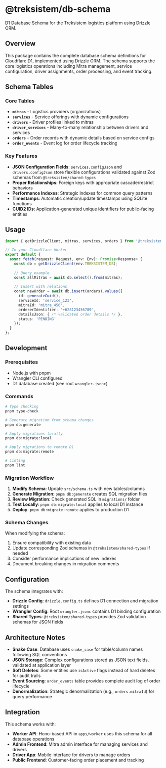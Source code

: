 # @treksistem/db-schema

D1 Database Schema for the Treksistem logistics platform using Drizzle ORM.

## Overview

This package contains the complete database schema definitions for Cloudflare D1, implemented using Drizzle ORM. The schema supports the core logistics operations including Mitra management, service configuration, driver assignments, order processing, and event tracking.

## Schema Tables

### Core Tables

- **`mitras`** - Logistics providers (organizations)
- **`services`** - Service offerings with dynamic configurations
- **`drivers`** - Driver profiles linked to mitras
- **`driver_services`** - Many-to-many relationship between drivers and services
- **`orders`** - Order records with dynamic details based on service configs
- **`order_events`** - Event log for order lifecycle tracking

### Key Features

- **JSON Configuration Fields**: `services.configJson` and `drivers.configJson` store flexible configurations validated against Zod schemas from `@treksistem/shared-types`
- **Proper Relationships**: Foreign keys with appropriate cascade/restrict behaviors
- **Performance Indexes**: Strategic indexes for common query patterns
- **Timestamps**: Automatic creation/update timestamps using SQLite functions
- **CUID2 IDs**: Application-generated unique identifiers for public-facing entities

## Usage

```typescript
import { getDrizzleClient, mitras, services, orders } from '@treksistem/db-schema';

// In your Cloudflare Worker
export default {
  async fetch(request: Request, env: Env): Promise<Response> {
    const db = getDrizzleClient(env.TREKSISTEM_DB);
    
    // Query example
    const allMitras = await db.select().from(mitras);
    
    // Insert with relations
    const newOrder = await db.insert(orders).values({
      id: generateCuid(),
      serviceId: 'service_123',
      mitraId: 'mitra_456',
      ordererIdentifier: '+628123456789',
      detailsJson: { /* validated order details */ },
      status: 'PENDING'
    });
  }
};
```

## Development

### Prerequisites

- Node.js with pnpm
- Wrangler CLI configured
- D1 database created (see root `wrangler.jsonc`)

### Commands

```bash
# Type checking
pnpm type-check

# Generate migration from schema changes
pnpm db:generate

# Apply migrations locally
pnpm db:migrate:local

# Apply migrations to remote D1
pnpm db:migrate:remote

# Linting
pnpm lint
```

### Migration Workflow

1. **Modify Schema**: Update `src/schema.ts` with new tables/columns
2. **Generate Migration**: `pnpm db:generate` creates SQL migration files
3. **Review Migration**: Check generated SQL in `migrations/` folder
4. **Test Locally**: `pnpm db:migrate:local` applies to local D1 instance
5. **Deploy**: `pnpm db:migrate:remote` applies to production D1

### Schema Changes

When modifying the schema:

1. Ensure compatibility with existing data
2. Update corresponding Zod schemas in `@treksistem/shared-types` if needed
3. Consider performance implications of new indexes
4. Document breaking changes in migration comments

## Configuration

The schema integrates with:

- **Drizzle Config**: `drizzle.config.ts` defines D1 connection and migration settings
- **Wrangler Config**: Root `wrangler.jsonc` contains D1 binding configuration
- **Shared Types**: `@treksistem/shared-types` provides Zod validation schemas for JSON fields

## Architecture Notes

- **Snake Case**: Database uses `snake_case` for table/column names following SQL conventions
- **JSON Storage**: Complex configurations stored as JSON text fields, validated at application layer
- **Soft Deletes**: Some entities use `isActive` flags instead of hard deletes for audit trails
- **Event Sourcing**: `order_events` table provides complete audit log of order lifecycle
- **Denormalization**: Strategic denormalization (e.g., `orders.mitraId`) for query performance

## Integration

This schema works with:

- **Worker API**: Hono-based API in `apps/worker` uses this schema for all database operations
- **Admin Frontend**: Mitra admin interface for managing services and drivers
- **Driver App**: Mobile interface for drivers to manage orders
- **Public Frontend**: Customer-facing order placement and tracking 